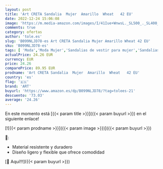 ```yaml
---
layout: post
title: 'Art CRETA Sandalia  Mujer  Amarillo  Wheat   42 EU'
date: 2022-12-24 15:06:08
image: 'https://m.media-amazon.com/images/I/41Iue+WnwsL._SL500_._SL400_.jpg'
comments: true
category: ofertas
author: 'tole.es'
slug: 'B099NLJD78-es Art CRETA Sandalia Mujer Amarillo Wheat 42 EU'
sku: 'B099NLJD78-es'
tags: [ 'Moda','Moda Mujer','Sandalias de vestir para mujer','Sandalias y palas de mujer','Zapatos para mujer','art','sandalia','🇪🇸', ]
actualPrice: 24.26 EUR
currency: EUR
price: 24.26
comparePrice: 89.95 EUR
prodname: 'Art CRETA Sandalia  Mujer  Amarillo  Wheat   42 EU'
country: 'es'
flag: '🇪🇸'
brand: 'ART'
buyurl: 'https://www.amazon.es/dp/B099NLJD78/?tag=tolees-21'
descuento: '73.03'
average: '24.26'
---
```


En este momento está [{{< param title >}}]({{< param buyurl >}}) en el siguiente enlace!

[![{{< param prodname >}}]({{< param image >}})]({{< param buyurl >}})

🔎:

- Material resistente y duradero
- Diseño ligero y flexible que ofrece comodidad

[🛒 Aquí!!!]({{< param buyurl >}})
